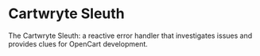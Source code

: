 # Cartwryte Sleuth

The Cartwryte Sleuth: a reactive error handler that investigates issues and provides clues for OpenCart development.

